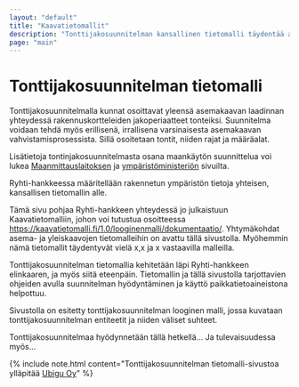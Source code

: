 ```yaml
---
layout: "default"
title: "Kaavatietomallit"
description: "Tonttijakosuunnitelman kansallinen tietomalli täydentää aiempia kaavatietomalleja"
page: "main"
---
```

# Tonttijakosuunnitelman tietomalli

Tonttijakosuunnitelmalla kunnat osoittavat yleensä asemakaavan laadinnan yhteydessä rakennuskortteleiden jakoperiaatteet tonteiksi. Suunnitelma voidaan tehdä myös erillisenä, irrallisena varsinaisesta asemakaavan vahvistamisprosessista. Sillä osoitetaan tontit, niiden rajat ja määräalat. 

Lisätietoja tontinjakosuunnitelmasta osana maankäytön suunnittelua voi lukea [Maanmittauslaitoksen](www.mml.fi) ja [ympäristöministeriön](www.ym.fi) sivuilta. 

Ryhti-hankkeessa määritellään rakennetun ympäristön tietoja yhteisen, kansallisen tietomallin alle. 

Tämä sivu pohjaa Ryhti-hankkeen yhteydessä jo julkaistuun Kaavatietomalliin, johon voi tutustua osoitteessa https://kaavatietomalli.fi/1.0/looginenmalli/dokumentaatio/. Yhtymäkohdat asema- ja yleiskaavojen tietomalleihin on avattu tällä sivustolla. Myöhemmin nämä tietomallit täydentyvät vielä x,x ja x vastaavilla malleilla. 

Tonttijakosuunnitelman tietomallia kehitetään läpi Ryhti-hankkeen elinkaaren, ja myös siitä eteenpäin. Tietomallin ja tällä sivustolla tarjottavien ohjeiden avulla suunnitelman hyödyntäminen ja käyttö paikkatietoaineistona helpottuu. 

Sivustolla on esitetty tonttijakosuunnitelman looginen malli, jossa kuvataan tonttijakosuunnitelman entiteetit ja niiden väliset suhteet.  

Tonttijakosuunnitelmaa hyödynnetään tällä hetkellä... Ja tulevaisuudessa myös...

{% include note.html content="Tonttijakosuunnitelman tietomalli-sivustoa ylläpitää [Ubigu Oy](www.ubigu.fi)" %}
